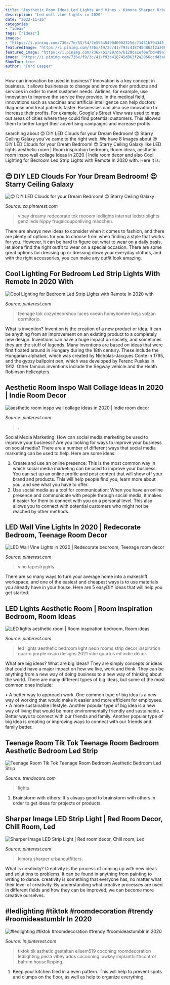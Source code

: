 ```yaml
---
title: "Aesthetic Room Ideas Led Lights And Vines - Kimora Sharper Urbanoutfitters"
description: "Led wall vine lights in 2020"
date: "2022-11-26"
categories:
- "ideas"
tags: ["ideas"]
images:
- "https://i.pinimg.com/736x/7e/55/54/7e5554549040902325dc71431b794345.jpg"
featuredImage: "https://i.pinimg.com/736x/f9/3c/41/f93c418745d863f2a2066ccd43a01893.jpg"
featured_image: "https://i.pinimg.com/736x/b1/29/da/b129da1ef0afbd4d9a1ebf2d1f638019.jpg"
image: "https://i.pinimg.com/736x/f9/3c/41/f93c418745d863f2a2066ccd43a01893.jpg"
ShowToc: true
author: "Ford Casper"
---
```



How can innovation be used in business?
Innovation is a key concept in business. It allows businesses to change and improve their products and services in order to meet customer needs. Airlines, for example, use innovation to improve the service they provide. In the medical field, innovations such as vaccines and artificial intelligence can help doctors diagnose and treat patients faster. Businesses can also use innovation to increase their profits. For example, Google's Street View was used to map out areas of cities where they could find potential customers. This allowed them to better target their advertising campaigns and increase profits.

	

		
searching about 😍 DIY LED Clouds for your Dream Bedroom! 😍 Starry Ceiling Galaxy you've came to the right web. We have 8 Images about 😍 DIY LED Clouds for your Dream Bedroom! 😍 Starry Ceiling Galaxy like LED lights aesthetic room | Room inspiration bedroom, Room ideas, aesthetic room inspo wall collage ideas in 2020 | Indie room decor and also Cool Lighting for Bedroom Led Strip Lights with Remote In 2020 with. Here it is:
		
    
## 😍 DIY LED Clouds For Your Dream Bedroom! 😍 Starry Ceiling Galaxy

<img loading=lazy src="https://i.pinimg.com/236x/20/71/cb/2071cb1c52eff26a0acf939373515689.jpg?nii=t" onerror="this.onerror=null;this.src='https://tse1.mm.bing.net/th?id=OIP.21yuVrZRdQKhuJm99KSHUgAAAA&amp;pid=15.1';" alt="😍 DIY LED Clouds for your Dream Bedroom! 😍 Starry Ceiling Galaxy">

_Source: za.pinterest.com_

>vibey dreamy redecorate tok roooom ledlights internat ledstriplights genz leds hippy frugalcouponliving mädchen. 

	

There are always new ideas to consider when it comes to fashion, and there are plenty of options for you to choose from when finding a style that works for you. However, it can be hard to figure out what to wear on a daily basis, let alone find the right outfit to wear on a special occasion. There are some great options for dressing up or dressing down your everyday clothes, and with the right accessories, you can make any outfit look amazing.

    
## Cool Lighting For Bedroom Led Strip Lights With Remote In 2020 With

<img loading=lazy src="https://i.pinimg.com/736x/f9/3c/41/f93c418745d863f2a2066ccd43a01893.jpg" onerror="this.onerror=null;this.src='https://tse1.mm.bing.net/th?id=OIP.8uPIcJM3bMHCU1V9LPSkZwAAAA&amp;pid=15.1';" alt="Cool Lighting for Bedroom Led Strip Lights with Remote In 2020 with">

_Source: pinterest.com_

>teenage tok cozydecorshop luces ocean homyhomee ikeja volzan dormitorio. 

	

What is invention?
Invention is the creation of a new product or idea. It can be anything from an improvement on an existing product to a completely new design. Inventions can have a huge impact on society, and sometimes they are the stuff of legends.
Many inventions are based on ideas that were first floated around in Hungary during the 18th century. These include the Hungarian alphabet, which was created by Nicholas-Jacques Conte in 1795, and the gypsy ballpoint pen, which was developed by Ferenc Puskás in 1912. Other famous inventions include the Segway vehicle and the Heath Robinson helicopters.

    
## Aesthetic Room Inspo Wall Collage Ideas In 2020 | Indie Room Decor

<img loading=lazy src="https://i.pinimg.com/736x/56/67/53/566753efcef94061bcf27c506c95e38b.jpg" onerror="this.onerror=null;this.src='https://tse2.mm.bing.net/th?id=OIP.8omlov4WTgBIxC2JIPEKUwHaN6&amp;pid=15.1';" alt="aesthetic room inspo wall collage ideas in 2020 | Indie room decor">

_Source: pinterest.com_

>. 

	

Social Media Marketing: How can social media marketing be used to improve your business?
Are you looking for ways to improve your business on social media? There are a number of different ways that social media marketing can be used to help. Here are some ideas: 
1. Create and use an online presence: This is the most common way in which social media marketing can be used to improve your business. You can set up an online profile and post content that will show off your brand and products. This will help people find you, learn more about you, and see what you have to offer. 
2. Use social media as a tool for communication: When you have an online presence and communicate with people through social media, it makes it easier for them to connect with you on a personal level. This also allows you to connect with potential customers who might not be reached by other methods. 

    
## LED Wall Vine Lights In 2020 | Redecorate Bedroom, Teenage Room Decor

<img loading=lazy src="https://i.pinimg.com/736x/9e/a7/80/9ea780c76ef30c5967fe6cb9e1349438.jpg" onerror="this.onerror=null;this.src='https://tse4.mm.bing.net/th?id=OIP.lmYxUekAaAt6wEzSiJ8_QQHaH2&amp;pid=15.1';" alt="LED Wall Vine Lights in 2020 | Redecorate bedroom, Teenage room decor">

_Source: pinterest.com_

>vine tapestrygirls. 

	

There are so many ways to turn your average home into a makeshift workspace, and one of the easiest and cheapest ways is to use materials you already have in your house. Here are 5 easyDIY ideas that will help you get started.

    
## LED Lights Aesthetic Room | Room Inspiration Bedroom, Room Ideas

<img loading=lazy src="https://i.pinimg.com/736x/7e/55/54/7e5554549040902325dc71431b794345.jpg" onerror="this.onerror=null;this.src='https://tse2.mm.bing.net/th?id=OIP.kRApk2jDSoJ-z6R4ulwASAHaJ3&amp;pid=15.1';" alt="LED lights aesthetic room | Room inspiration bedroom, Room ideas">

_Source: pinterest.com_

>led lights aesthetic bedroom light neon rooms strip decor inspiration quarto purple inspo designs 2021 vibe quartos ed indie décor. 

	

What are big ideas?
What are big ideas? They are simply concepts or ideas that could have a major impact on how we live, work and think. They can be anything from a new way of doing business to a new way of thinking about the world.
There are many different types of big ideas, but some of the most common ones include: 

• A better way to approach work. One common type of big idea is a new way of working that would make it easier and more efficient for employees. 
• A more sustainable lifestyle. Another popular type of big idea is a new way of living that would be more environmentally friendly and sustainable. 
• Better ways to connect with our friends and family. Another popular type of big idea is creating or improving ways to connect with our friends and family better.

    
## Teenage Room Tik Tok Teenage Room Bedroom Aesthetic Bedroom Led Strip

<img loading=lazy src="https://i2.wp.com/i.pinimg.com/564x/a9/dd/a2/a9dda245e484ea9d11efcee3bc1b6837.jpg?ssl=1" onerror="this.onerror=null;this.src='https://tse1.mm.bing.net/th?id=OIP.CQWEc4W1QfRbqMzSel5FcwHaLh&amp;pid=15.1';" alt="Teenage Room Tik Tok Teenage Room Bedroom Aesthetic Bedroom Led Strip">

_Source: trendecors.com_

>lights. 

	

1. Brainstorm with others: It's always good to brainstorm with others in order to get ideas for projects or products.

    
## Sharper Image LED Strip Light | Red Room Decor, Chill Room, Led

<img loading=lazy src="https://i.pinimg.com/originals/26/23/bf/2623bfda9c5a6ab924df57f205847425.jpg" onerror="this.onerror=null;this.src='https://tse4.mm.bing.net/th?id=OIP.FrnzsF9zXV7pmbuBWtF1ewHaJ4&amp;pid=15.1';" alt="Sharper Image LED Strip Light | Red room decor, Chill room, Led">

_Source: pinterest.com_

>kimora sharper urbanoutfitters. 

	

What is creativity?
Creativity is the process of coming up with new ideas and solutions to problems. It can be found in anything from painting to writing to dance. creativity is something that everyone has, no matter what their level of creativity. By understanding what creative processes are used in different fields and how they can be improved, we can become more creative ourselves.

    
## #ledlighting #tiktok #roomdecoration #trendy #roomideastumblr In 2020

<img loading=lazy src="https://i.pinimg.com/736x/b1/29/da/b129da1ef0afbd4d9a1ebf2d1f638019.jpg" onerror="this.onerror=null;this.src='https://tse4.mm.bing.net/th?id=OIP.WqNytpjIr4ryECAHYem8RgHaJ3&amp;pid=15.1';" alt="#ledlighting #tiktok #roomdecoration #trendy #roomideastumblr in 2020">

_Source: in.pinterest.com_

>tiktok tik asthetic gestalten elisem519 coconing roomdecoration ledlighting pieza vibey ados cocooning lowkey implantbirthcontrol bahrim houseflipping. 

	

1. Keep your kitchen tiled in a even pattern. This will help to prevent spots and clumps on the floor, as well as help to organize everything.

